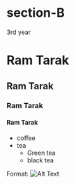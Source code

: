 # section-B
3rd year

# Ram Tarak
## Ram Tarak
### Ram Tarak
#### Ram Tarak

* coffee
* tea
  * Green tea
  * black tea

Format: ![Alt Text](https://assets.telegraphindia.com/telegraph/2021/Mar/1616346128_22spors_2c.jpg)
